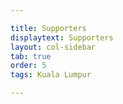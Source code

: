 ```yaml
---

title: Supporters
displaytext: Supporters
layout: col-sidebar
tab: true
order: 5
tags: Kuala Lumpur

---
```


